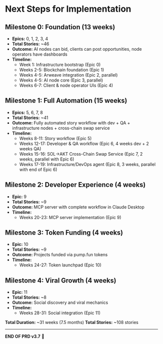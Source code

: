 # Next Steps for Implementation

## Milestone 0: Foundation (13 weeks)
- **Epics:** 0, 1, 2, 3, 4
- **Total Stories:** ~46
- **Outcome:** AI nodes can bid, clients can post opportunities, node operators have dashboards
- **Timeline:**
  - Week 1: Infrastructure bootstrap (Epic 0)
  - Weeks 2-5: Blockchain foundation (Epic 1)
  - Weeks 4-5: Arweave integration (Epic 2, parallel)
  - Weeks 4-5: AI node core (Epic 3, parallel)
  - Weeks 6-7: Client & node operator UIs (Epic 4)

## Milestone 1: Full Automation (15 weeks)
- **Epics:** 5, 6, 7, 8
- **Total Stories:** ~41
- **Outcome:** Fully automated story workflow with dev + QA + infrastructure nodes + cross-chain swap service
- **Timeline:**
  - Weeks 8-11: Story workflow (Epic 5)
  - Weeks 12-17: Developer & QA workflow (Epic 6, 4 weeks dev + 2 weeks QA)
  - Weeks 15-16: SOL→AKT Cross-Chain Swap Service (Epic 7, 2 weeks, parallel with Epic 6)
  - Weeks 17-19: Infrastructure/DevOps agent (Epic 8, 3 weeks, parallel with end of Epic 6)

## Milestone 2: Developer Experience (4 weeks)
- **Epic:** 9
- **Total Stories:** ~9
- **Outcome:** MCP server with complete workflow in Claude Desktop
- **Timeline:**
  - Weeks 20-23: MCP server implementation (Epic 9)

## Milestone 3: Token Funding (4 weeks)
- **Epic:** 10
- **Total Stories:** ~9
- **Outcome:** Projects funded via pump.fun tokens
- **Timeline:**
  - Weeks 24-27: Token launchpad (Epic 10)

## Milestone 4: Viral Growth (4 weeks)
- **Epic:** 11
- **Total Stories:** ~8
- **Outcome:** Social discovery and viral mechanics
- **Timeline:**
  - Weeks 28-31: Social integration (Epic 11)

**Total Duration:** ~31 weeks (7.5 months)
**Total Stories:** ~108 stories

---

**END OF PRD v3.7** 🚀
